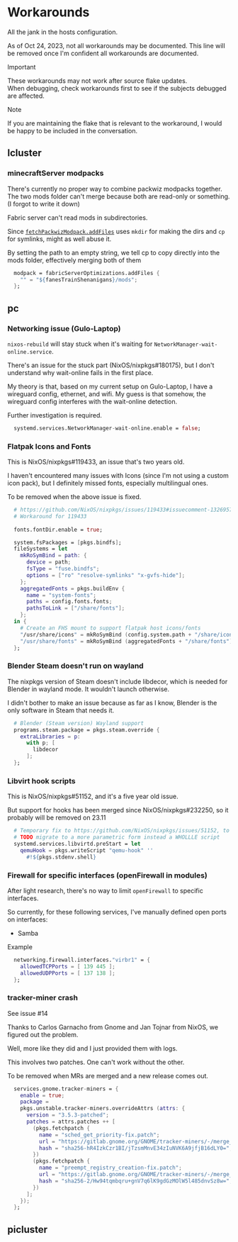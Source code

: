 # Workarounds
All the jank in the hosts configuration.

As of Oct 24, 2023, not all workarounds may be documented. This line will be removed once I'm confident all workarounds are documented.

> [!IMPORTANT]
> These workarounds may not work after source flake updates. <br>
> When debugging, check workarounds first to see if the subjects debugged are affected.

> [!NOTE]
> If you are maintaining the flake that is relevant to the workaround, I would be happy to be included in the conversation.

## lcluster
### minecraftServer modpacks
There's currently no proper way to combine packwiz modpacks together. The two mods folder can't merge because both are read-only or something.
(I forgot to write it down)

Fabric server can't read mods in subdirectories. 

Since [`fetchPackwizModpack.addFiles`](https://github.com/Infinidoge/nix-minecraft/blob/2233b4c6d39623c89200b1e45e3ae920a9d7514a/pkgs/tools/fetchPackwizModpack/default.nix#L86) uses `mkdir` for making the dirs and `cp` for symlinks, might as well abuse it.

By setting the path to an empty string, we tell cp to copy directly into the mods folder, effectively merging both of them

```nix
  modpack = fabricServerOptimizations.addFiles {
    "" = "${fanesTrainShenanigans}/mods";
  };
```
## pc

### Networking issue (Gulo-Laptop)

`nixos-rebuild` will stay stuck when it's waiting for `NetworkManager-wait-online.service`. 

There's an issue for the stuck part (NixOS/nixpkgs#180175), but I don't understand why wait-online fails in the first place.

My theory is that, based on my current setup on Gulo-Laptop, I have a wireguard config, ethernet, and wifi. My guess is that somehow, the wireguard config interferes with the wait-online detection.

Further investigation is required.

```nix
  systemd.services.NetworkManager-wait-online.enable = false;
```

### Flatpak Icons and Fonts

This is NixOS/nixpkgs#119433, an issue that's two years old.

I haven't encountered many issues with Icons (since I'm not using a custom icon pack), but I definitely missed fonts,
especially multilingual ones. 

To be removed when the above issue is fixed.

```nix
  # https://github.com/NixOS/nixpkgs/issues/119433#issuecomment-1326957279
  # Workaround for 119433
  
  fonts.fontDir.enable = true;

  system.fsPackages = [pkgs.bindfs];
  fileSystems = let
    mkRoSymBind = path: {
      device = path;
      fsType = "fuse.bindfs";
      options = ["ro" "resolve-symlinks" "x-gvfs-hide"];
    };
    aggregatedFonts = pkgs.buildEnv {
      name = "system-fonts";
      paths = config.fonts.fonts;
      pathsToLink = ["/share/fonts"];
    };
  in {
    # Create an FHS mount to support flatpak host icons/fonts
    "/usr/share/icons" = mkRoSymBind (config.system.path + "/share/icons");
    "/usr/share/fonts" = mkRoSymBind (aggregatedFonts + "/share/fonts");
  };
```

### Blender Steam doesn't run on wayland

The nixpkgs version of Steam doesn't include libdecor, which is needed for Blender in wayland mode. 
It wouldn't launch otherwise.

I didn't bother to make an issue because as far as I know, Blender is the only software in Steam that needs it.

```nix
  # Blender (Steam version) Wayland support
  programs.steam.package = pkgs.steam.override {
    extraLibraries = p:
      with p; [
        libdecor
      ];
  };
```

### Libvirt hook scripts
This is NixOS/nixpkgs#51152, and it's a five year old issue.

But support for hooks has been merged since NixOS/nixpkgs#232250, so it probably will be removed on 23.11

```nix
  # Temporary fix to https://github.com/NixOS/nixpkgs/issues/51152, to be changed when libvirtd.hookModule is implemented
  # TODO migrate to a more parametric form instead a WHOLLLE script
  systemd.services.libvirtd.preStart = let
    qemuHook = pkgs.writeScript "qemu-hook" ''
      #!${pkgs.stdenv.shell}
```

### Firewall for specific interfaces (openFirewall in modules)

After light research, there's no way to limit `openFirewall` to specific interfaces.

So currently, for these following services, I've manually defined open ports on interfaces:
- Samba

Example
```nix
  networking.firewall.interfaces."virbr1" = {
    allowedTCPPorts = [ 139 445 ];
    allowedUDPPorts = [ 137 138 ];
  };
```

### tracker-miner crash

See issue #14

Thanks to Carlos Garnacho from Gnome and Jan Tojnar from NixOS, we figured out the problem.

Well, more like they did and I just provided them with logs.

This involves two patches. One can't work without the other. 

To be removed when MRs are merged and a new release comes out.

```nix
  services.gnome.tracker-miners = {
    enable = true;
    package =
    pkgs.unstable.tracker-miners.overrideAttrs (attrs: {
      version = "3.5.3-patched";
      patches = attrs.patches ++ [
        (pkgs.fetchpatch {
          name = "sched_get_priority-fix.patch";
          url = "https://gitlab.gnome.org/GNOME/tracker-miners/-/merge_requests/495/diffs.patch";
          hash = "sha256-hR4IzkCzr1BI/jTzsmMnvE34zIuNVK6A9jfjB16dLY0=";
        })
        (pkgs.fetchpatch {
          name = "preempt_registry_creation-fix.patch";
          url = "https://gitlab.gnome.org/GNOME/tracker-miners/-/merge_requests/496/diffs.patch";
          hash = "sha256-2/Hw94tqmbqru+gnV7q6lK9gdGzMOlW5l485dnvSz8w=";
        })
      ];
    });
  };
```


## picluster